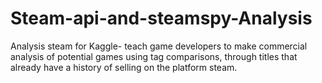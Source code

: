 # Steam-api-and-steamspy-Analysis
Analysis steam for Kaggle- teach game developers to make commercial analysis of potential games using tag comparisons, through titles that already have a history of selling on the platform steam.

